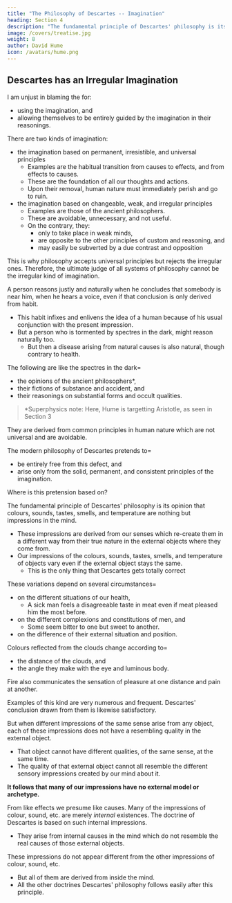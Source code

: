 ```yaml
---
title: "The Philosophy of Descartes -- Imagination"
heading: Section 4
description: "The fundamental principle of Descartes' philosophy is its opinion that colours, sounds, tastes, smells, and temperature are nothing but impressions in the mind"
image: /covers/treatise.jpg
weight: 8
author: David Hume
icon: /avatars/hume.png
---
```




## Descartes has an Irregular Imagination

I am unjust in blaming the for: 
- using the imagination, and
- allowing themselves to be entirely guided by the imagination in their reasonings.

There are two kinds of imagination:

- the imagination based on permanent, irresistible, and universal principles
  - Examples are the habitual transition from causes to effects, and from effects to causes.
  - These are the foundation of all our thoughts and actions.
  - Upon their removal, human nature must immediately perish and go to ruin.
- the imagination based on changeable, weak, and irregular principles
  - Examples are those of the ancient philosophers. 
  - These are avoidable, unnecessary, and not useful.
  - On the contrary, they:
	- only to take place in weak minds,
	- are opposite to the other principles of custom and reasoning, and
	- may easily be subverted by a due contrast and opposition

This is why philosophy accepts universal principles but rejects the irregular ones. Therefore, the ultimate judge of all systems of philosophy cannot be the irregular kind of imagination.

A person reasons justly and naturally when he concludes that somebody is near him, when he hears a voice, even if that conclusion is only derived from habit.
- This habit infixes and enlivens the idea of a human because of his usual conjunction with the present impression.
- But a person who is tormented by spectres in the dark, might reason naturally too.
  - But then a disease arising from natural causes is also natural, though contrary to health.

The following are like the spectres in the dark= 
- the opinions of the ancient philosophers*,
- their fictions of substance and accident, and
- their reasonings on substantial forms and occult qualities.

> *Superphysics note: Here, Hume is targetting Aristotle, as seen in Section 3 


They are derived from common principles in human nature which are not universal and are avoidable.

The modern philosophy of Descartes pretends to= 
- be entirely free from this defect, and
- arise only from the solid, permanent, and consistent principles of the imagination.

Where is this pretension based on?

The fundamental principle of Descartes' philosophy is its opinion that colours, sounds, tastes, smells, and temperature are nothing but impressions in the mind.
- These impressions are derived from our senses which re-create them in a different way from their true nature in the external objects where they come from.  <!-- without any resemblance to the qualities of the objects. -->
- Our impressions of the colours, sounds, tastes, smells, and temperature of objects vary even if the external object stays the same. 
  - This is the only thing that Descartes gets totally correct

<!-- Only one of its reasons is satisfactory=   -->
<!-- are derived from the variations of those impressions, even while  continues the same. -->

These variations depend on several circumstances= 
- on the different situations of our health,
  - A sick man feels a disagreeable taste in meat even if meat pleased him the most before.
- on the different complexions and constitutions of men, and
  - Some seem bitter to one but sweet to another.
- on the difference of their external situation and position.

Colours reflected from the clouds change according to= 
- the distance of the clouds, and
- the angle they make with the eye and luminous body.

Fire also communicates the sensation of pleasure at one distance and pain at another.

Examples of this kind are very numerous and frequent. Descartes' conclusion drawn from them is likewise satisfactory.

But when different impressions of the same sense arise from any object, each of these impressions does not have a resembling quality in the external object.
- That object cannot have different qualities, of the same sense, at the same time.
- The quality of that external object cannot all resemble the different sensory impressions created by our mind about it.

**It follows that many of our impressions have no external model or archetype.** 

From like effects we presume like causes. Many of the impressions of colour, sound, etc. are merely *internal* existences. The doctrine of Descartes is based on such internal impressions.
- They arise from internal causes in the mind which do not resemble the real causes of those external objects.

These impressions do not appear different from the other impressions of colour, sound, etc.
- But all of them are derived from inside the mind.
- All the other doctrines Descartes' philosophy follows easily after this principle.
